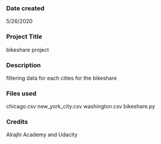 ### Date created
5/26/2020
### Project Title
bikeshare project

### Description
filtering data for each cities for the bikeshare

### Files used
chicago.csv
new_york_city.csv
washington.csv
bikeshare.py

### Credits
Alrajhi Academy and Udacity
